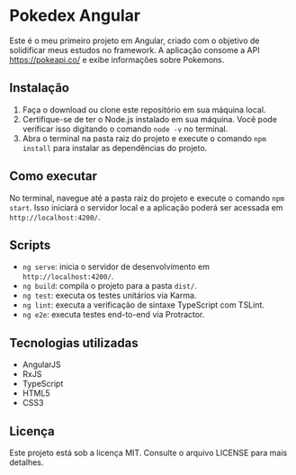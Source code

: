 # Pokedex Angular

Este é o meu primeiro projeto em Angular, criado com o objetivo de solidificar meus estudos no framework. A aplicação consome a API https://pokeapi.co/ e exibe informações sobre Pokemons.

## Instalação

1. Faça o download ou clone este repositório em sua máquina local.
2. Certifique-se de ter o Node.js instalado em sua máquina. Você pode verificar isso digitando o comando `node -v` no terminal.
3. Abra o terminal na pasta raiz do projeto e execute o comando `npm install` para instalar as dependências do projeto.

## Como executar

No terminal, navegue até a pasta raiz do projeto e execute o comando `npm start`. Isso iniciará o servidor local e a aplicação poderá ser acessada em `http://localhost:4200/`.

## Scripts

- `ng serve`: inicia o servidor de desenvolvimento em `http://localhost:4200/`.
- `ng build`: compila o projeto para a pasta `dist/`.
- `ng test`: executa os testes unitários via Karma.
- `ng lint`: executa a verificação de sintaxe TypeScript com TSLint.
- `ng e2e`: executa testes end-to-end via Protractor.

## Tecnologias utilizadas

- AngularJS
- RxJS
- TypeScript
- HTML5
- CSS3

## Licença

Este projeto está sob a licença MIT. Consulte o arquivo LICENSE para mais detalhes.
